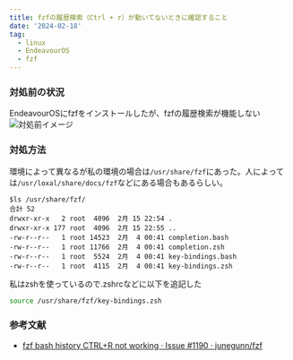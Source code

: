 ```yaml
---
title: fzfの履歴検索（Ctrl + r）が動いてないときに確認すること
date: '2024-02-18'
tag:
  - linux
  - EndeavourOS
  - fzf
---
```


### 対処前の状況
EndeavourOSにfzfをインストールしたが、fzfの履歴検索が機能しない
![対処前イメージ](https://i.gyazo.com/d3febdcaec7dd79a7c5f2d69a0fe3719.png)

### 対処方法
環境によって異なるが私の環境の場合は`/usr/share/fzf`にあった。人によっては`/usr/loxal/share/docs/fzf`などにある場合もあるらしい。
```
$ls /usr/share/fzf/
合計 52
drwxr-xr-x   2 root  4096  2月 15 22:54 .
drwxr-xr-x 177 root  4096  2月 15 22:55 ..
-rw-r--r--   1 root 14523  2月  4 00:41 completion.bash
-rw-r--r--   1 root 11766  2月  4 00:41 completion.zsh
-rw-r--r--   1 root  5524  2月  4 00:41 key-bindings.bash
-rw-r--r--   1 root  4115  2月  4 00:41 key-bindings.zsh
```


私はzshを使っているので.zshrcなどに以下を追記した
```bash
source /usr/share/fzf/key-bindings.zsh
```

### 参考文献
- [fzf bash history CTRL+R not working · Issue #1190 · junegunn/fzf](https://github.com/junegunn/fzf/issues/1190)

